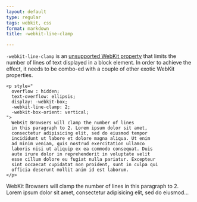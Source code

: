 ```yaml
---
layout: default
type: regular
tags: webkit, css
format: markdown
title: -webkit-line-clamp

---
```

`-webkit-line-clamp` is an [unsupported WebKit property](http://developer.apple.com/safari/library/documentation/AppleApplications/Reference/SafariCSSRef/Articles/StandardCSSProperties.html#//apple_ref/doc/uid/TP30001266-UnsupportedProperties) that limits the number of lines of text displayed in a block element. In order to achieve the effect, it needs to be combo-ed with a couple of other exotic WebKit properties.

    <p style="
      overflow : hidden;
      text-overflow: ellipsis;
      display: -webkit-box;
      -webkit-line-clamp: 2;
      -webkit-box-orient: vertical;
    ">
      WebKit Browsers will clamp the number of lines 
      in this paragraph to 2. Lorem ipsum dolor sit amet, 
      consectetur adipisicing elit, sed do eiusmod tempor 
      incididunt ut labore et dolore magna aliqua. Ut enim 
      ad minim veniam, quis nostrud exercitation ullamco 
      laboris nisi ut aliquip ex ea commodo consequat. Duis 
      aute irure dolor in reprehenderit in voluptate velit 
      esse cillum dolore eu fugiat nulla pariatur. Excepteur 
      sint occaecat cupidatat non proident, sunt in culpa qui 
      officia deserunt mollit anim id est laborum.
    </p>

<p style="
  overflow : hidden;
  display: -webkit-box;
  text-overflow: ellipsis;
  -webkit-line-clamp: 2;
  -webkit-box-orient: vertical;
">WebKit Browsers will clamp the number of lines in this paragraph to 2. Lorem ipsum dolor sit amet, consectetur adipisicing elit, sed do eiusmod tempor incididunt ut labore et dolore magna aliqua. Ut enim ad minim veniam, quis nostrud exercitation ullamco laboris nisi ut aliquip ex ea commodo consequat. Duis aute irure dolor in reprehenderit in voluptate velit esse cillum dolore eu fugiat nulla pariatur. Excepteur sint occaecat cupidatat non proident, sunt in culpa qui officia deserunt mollit anim id est laborum.</p>